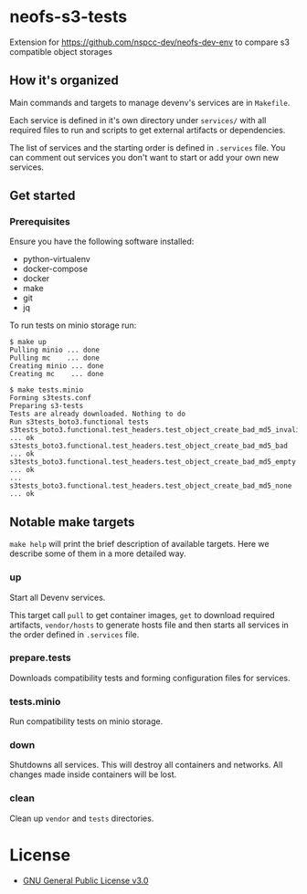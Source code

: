 # neofs-s3-tests
Extension for https://github.com/nspcc-dev/neofs-dev-env to compare s3 compatible object storages

## How it's organized

Main commands and targets to manage devenv's services are in `Makefile`.

Each service is defined in it's own directory under `services/` with all
required files to run and scripts to get external artifacts or dependencies.

The list of services and the starting order is defined in `.services` file. You
can comment out services you don't want to start or add your own new services.

## Get started

### Prerequisites
Ensure you have the following software installed:
* python-virtualenv
* docker-compose 
* docker
* make 
* git
* jq

To run tests on minio storage run:

```
$ make up
Pulling minio ... done
Pulling mc    ... done
Creating minio ... done
Creating mc    ... done

$ make tests.minio
Forming s3tests.conf
Preparing s3-tests
Tests are already downloaded. Nothing to do
Run s3tests_boto3.functional tests
s3tests_boto3.functional.test_headers.test_object_create_bad_md5_invalid_short ... ok
s3tests_boto3.functional.test_headers.test_object_create_bad_md5_bad ... ok
s3tests_boto3.functional.test_headers.test_object_create_bad_md5_empty ... ok
...
s3tests_boto3.functional.test_headers.test_object_create_bad_md5_none ... ok
```

## Notable make targets

`make help` will print the brief description of available targets. Here we
describe some of them in a more detailed way.

### up

Start all Devenv services.

This target call `pull` to get container images, `get` to download required
artifacts, `vendor/hosts` to generate hosts file and then starts all services in
the order defined in `.services` file.

### prepare.tests

Downloads compatibility tests and forming configuration files for services.

### tests.minio

Run compatibility tests on minio storage.

### down

Shutdowns all services. This will destroy all containers and networks. All
changes made inside containers will be lost.

### clean

Clean up `vendor` and `tests` directories.

# License

- [GNU General Public License v3.0](LICENSE)
